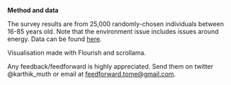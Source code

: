 
**Method and data**

The survey results are from 25,000 randomly-chosen individuals between 16-85 years old.
Note that the environment issue includes issues around energy.
Data can be found [here](https://www.gu.se/sites/default/files/2022-03/L%C3%A5ngsiktiga%20trender%20och%20viktiga%20samh%C3%A4llsproblem%20-%20Johan%20Martinsson_0.pdf).

Visualisation made with Flourish and scrollama.

Any feedback/feedforward is highly appreciated. Send them on twitter @karthik\_muth or email at feedforward.tome@gmail.com.
